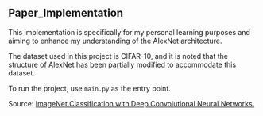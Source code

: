 ## Paper_Implementation

This implementation is specifically for my personal learning purposes and aiming to enhance my understanding of the AlexNet architecture.

The dataset used in this project is CIFAR-10, and it is noted that the structure of AlexNet has been partially modified to accommodate this dataset.

To run the project, use `main.py` as the entry point.

Source: [ImageNet Classification with Deep Convolutional Neural Networks.](https://proceedings.neurips.cc/paper/2012/file/c399862d3b9d6b76c8436e924a68c45b-Paper.pdf)
